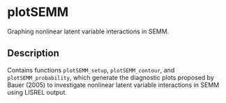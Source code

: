 # plotSEMM

Graphing nonlinear latent variable interactions in SEMM.

## Description

Contains functions `plotSEMM_setup`, `plotSEMM_contour`, and `plotSEMM_probability`, 
which generate the diagnostic plots proposed by Bauer (2005) to investigate
nonlinear latent variable interactions in SEMM using LISREL output.

